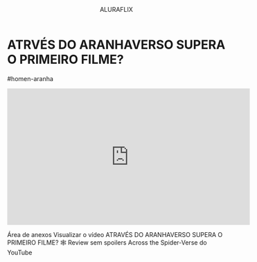 <!DOCTYPE html>
<html lang="pt-br">
<head>
 <body>

<header>ALURAFLIX</header>


<h1>ATRVÉS DO ARANHAVERSO SUPERA O PRIMEIRO FILME?</h1>
<p>#homen-aranha</p>



<iframe width="560" height="315" src="https://www.youtube.com/embed/gt_fAE1Eg2Q?si=rYm_kwq6gdszkPfw" title="YouTube video player" frameborder="0" allow="accelerometer; autoplay; clipboard-write; encrypted-media; gyroscope; picture-in-picture; web-share" referrerpolicy="strict-origin-when-cross-origin" allowfullscreen></iframe>

Área de anexos
Visualizar o vídeo ATRAVÉS DO ARANHAVERSO SUPERA O PRIMEIRO FILME? 🕸️ Review sem spoilers Across the Spider-Verse do YouTube

